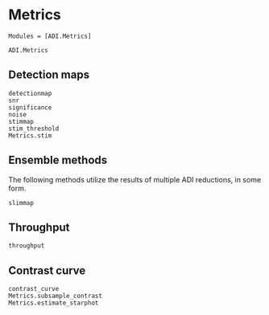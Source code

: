 # Metrics

```@index
Modules = [ADI.Metrics]
```

```@docs
ADI.Metrics
```

## Detection maps

```@docs
detectionmap
snr
significance
noise
stimmap
stim_threshold
Metrics.stim
```

## Ensemble methods

The following methods utilize the results of multiple ADI reductions, in some form.

```@docs
slimmap
```

## Throughput

```@docs
throughput
```

## Contrast curve

```@docs
contrast_curve
Metrics.subsample_contrast
Metrics.estimate_starphot
```

